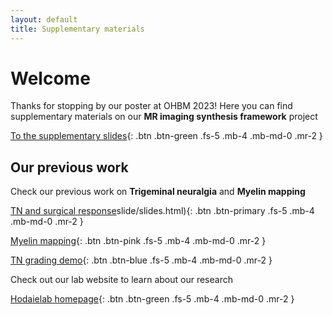 ```yaml
---
layout: default
title: Supplementary materials
---
```


# Welcome 

Thanks for stopping by our poster at OHBM 2023! Here you can find supplementary materials on our **MR imaging synthesis framework** project


[To the supplementary slides](/OHBM_Conv/conv.html){: .btn .btn-green .fs-5 .mb-4 .mb-md-0 .mr-2 }


## Our previous work

Check our previous work on **Trigeminal neuralgia** and **Myelin mapping**


[TN and surgical response](/RD_QR)slide/slides.html){: .btn .btn-primary .fs-5 .mb-4 .mb-md-0 .mr-2 }


[Myelin mapping](/IASP2022_MM/myelinmap.html){: .btn .btn-pink .fs-5 .mb-4 .mb-md-0 .mr-2 }


[ TN grading demo](../grades){: .btn .btn-blue .fs-5 .mb-4 .mb-md-0 .mr-2 }
<br>

Check out our lab website to learn about our research

[Hodaielab homepage](https://hodaielab.com){: .btn .btn-green .fs-5 .mb-4 .mb-md-0 .mr-2 }
